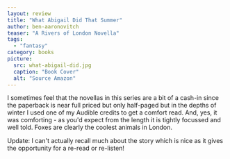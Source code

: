 ```yaml
---
layout: review
title: "What Abigail Did That Summer"
author: ben-aaronovitch
teaser: "A Rivers of London Novella"
tags:
  - "fantasy"
category: books
picture:
  src: what-abigail-did.jpg
  caption: "Book Cover"
  alt: "Source Amazon"
---
```


I sometimes feel that the novellas in this series are a bit of a cash-in since the paperback is near full priced
but only half-paged but in the depths of winter I used one of my Audible credits to get a comfort read. And, yes, 
it was comforting - as you'd expect from the length it is tightly focussed and well told. Foxes are clearly
the coolest animals in London.

Update: I can't actually recall much about the story which is nice as it gives the opportunity for a re-read or re-listen!